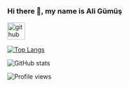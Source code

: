 <!--
**aligumus50/aligumus50** is a ✨ _special_ ✨ repository because its `README.md` (this file) appears on your GitHub profile.

Here are some ideas to get you started:

- 🔭 I’m currently working on ...
- 🌱 I’m currently learning ...
- 👯 I’m looking to collaborate on ...
- 🤔 I’m looking for help with ...
- 💬 Ask me about ...
- 📫 How to reach me: ...
- 😄 Pronouns: ...
- ⚡ Fun fact: ...
-->

### Hi there 👋, my name is Ali Gümüş
[<img src='https://cdn.jsdelivr.net/npm/simple-icons@3.0.1/icons/github.svg' alt='github' height='40'>](https://github.com/aligumus50)  

[![Top Langs](https://github-readme-stats.vercel.app/api/top-langs/?username=aligumus50)](https://github.com/anuraghazra/github-readme-stats)

![GitHub stats](https://github-readme-stats.vercel.app/api?username=aligumus50&show_icons=true)  

![Profile views](https://gpvc.arturio.dev/aligumus50)  
